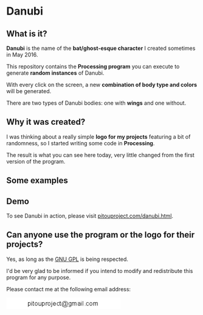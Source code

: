 Danubi
=

What is it?
---

**Danubi** is the name of the **bat/ghost-esque character** I created sometimes in May 2016. 

This repository contains the **Processing program** you can execute to generate **random instances** of Danubi.

With every click on the screen, a new **combination of body type and colors** will be generated.

There are two types of Danubi bodies: one with **wings** and one without.

Why it was created?
---

I was thinking about a really simple **logo for my projects** featuring a bit of randomness, so I started writing some code in **Processing**.

The result is what you can see here today, very little changed from the first version of the program.

Some examples
---


Demo
---

To see Danubi in action, please visit [pitouproject.com/danubi.html](https://pitouproject.com/danubi.html). 

Can anyone use the program or the logo for their projects? 
---

Yes, as long as the [GNU GPL](https://raw.githubusercontent.com/pitou/danubi/master) is being respected.

I'd be very glad to be informed if you intend to modify and redistribute this program for any purpose.

Please contact me at the following email address:

![email](https://raw.githubusercontent.com/pitou/danubi/master/images/ppmail.jpg "Hidden Machines logo")
